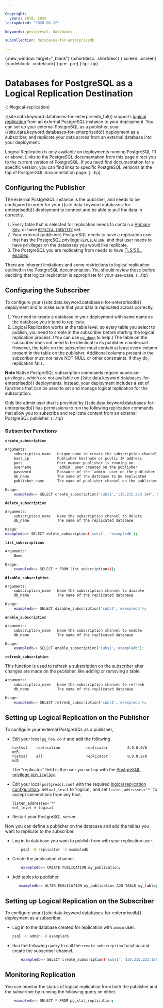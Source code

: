 ```yaml
---

Copyright:
  years: 2019, 2020
lastupdated: "2020-06-22"

keywords: postgresql, databases

subcollection: databases-for-enterprisedb

---
```


{:new_window: target="_blank"}
{:shortdesc: .shortdesc}
{:screen: .screen}
{:codeblock: .codeblock}
{:pre: .pre}
{:tip: .tip}


# Databases for PostgreSQL as a Logical Replication Destination
{: #logical-replication}

{{site.data.keyword.databases-for-enterprisedb_full}} supports [logical replication](https://www.postgresql.org/docs/current/logical-replication.html) from an external PostgreSQL instance to your deployment. You can set up your external PostgreSQL as a publisher, your {{site.data.keyword.databases-for-enterprisedb}} deployment as a subscriber, and replicate your data across from an external database into your deployment.

Logical Replication is only available on deployments running PostgreSQL 10 or above. Links to the PostgreSQL documentation from this page direct you to the current version of PostgreSQL. If you need find documentation for a specific version, you can find links to specific PostgreSQL versions at the top of PostgrerSQL documentation page.
{: .tip}

## Configuring the Publisher

The external PostgreSQL instance is the publisher, and needs to be configured in order for your {{site.data.keyword.databases-for-enterprisedb}} deployment to connect and be able to pull the data in correctly.

1. Every table that is selected for replication needs to contain a [Primary Key](https://www.postgresql.org/docs/current/ddl-constraints.html#DDL-CONSTRAINTS-PRIMARY-KEYS), or have [`REPLICA IDENTITY`](https://www.postgresql.org/docs/current/sql-altertable.html#replica-identity) set.
2. Your external (publisher) PostgreSQL needs to have a replication user that has the [PostgreSQL privilege `REPLICATION`](https://www.postgresql.org/docs/current/sql-createrole.html#replication), and that user needs to have privileges on the databases you would like replicate.
3. The PostgreSQL you are replicating from needs to have [TLS/SSL enabled](https://www.postgresql.org/docs/current/ssl-tcp.html).

There are inherent limitations and some restrictions to logical replication outlined in the [PostgreSQL documentation](https://www.postgresql.org/docs/current/logical-replication-restrictions.html). You should review these before deciding that logical replication is appropriate for your use-case.
{: .tip}

## Configuring the Subscriber

To configure your {{site.data.keyword.databases-for-enterprisedb}} deployment and to make sure that your data is replicated across correctly,

1. You need to create a database in your deployment with same name as the database you intend to replicate.
2. Logical Replication works at the table level, so every table you select to publish, you need to create in the subscriber before starting the logical replication process. (You can use [`pg_dump`](https://www.postgresql.org/docs/current/app-pgdump.html) to help.) The table on the subscriber does not need to be identical to its publisher counterpart. However, the table on the subscriber must contain at least every  column present in the table on the publisher. Additional columns present in the subscriber must not have NOT NULL or other constraints. If they do, replication fails.

**Note** Native PostgreSQL subscription commands require superuser privileges, which are not available on {{site.data.keyword.databases-for-enterprisedb}} deployments. Instead, your deployment includes a set of functions that can be used to set and manage logical replication for the subscription. 

Only the admin user that is provided by {{site.data.keyword.databases-for-enterprisedb}} has permissions to run the following replication commands that allow you to subscribe and replicate content from an external PostgreSQL publisher.
{: .tip}

### Subscriber Functions

**`create_subscription`**
```bash
Arguments:
    subscription_name   Unique name to create the subscription channel with
    host_ip             Publisher hostname or public IP address
    port                Port number publisher is running on
    username            `admin` user created on the publisher
    password            Password of the `admin` user on the publisher
    db_name             The name of the database to be replicated
    publisher_name      The name of publisher channel on the publisher

Usage:
    exampledb=> SELECT create_subscription('subs1','130.215.223.184','5432','password','admin','exampledb','my_publication');
```

**`delete_subscription`**
```bash
Arguments:
    subscription_name   Name the subscription channel to delete
    db_name             The name of the replicated database

Usage:
exampledb=> SELECT delete_subscription('subs1', 'exampledb');
```

**`list_subscriptions`**
```bash
Arguments:
    None

Usage:
    exampledb=> SELECT * FROM list_subscriptions();
```

**`disable_subscription`**
```bash
Arguments:
    subscription_name   Name the subscription channel to disable
    db_name             The name of the replicated database

Usage:
    exampledb=> SELECT disable_subscription('subs1','exampledb');
```

**`enable_subscription`**
```bash
Arguments:
    subscription_name   Name the subscription channel to enable
    db_name             The name of the replicated database

Usage:
    exampledb=> SELECT enable_subscription('subs1','exampledb');
```

**`refresh_subscription`**  

This function is used to refresh a subscription on the subscriber after changes are made on the publisher, like adding or removing a table.
```bash
Arguments:
    subscription_name   Name the subscription channel to refresh
    db_name             The name of the replicated database

Usage:
    exampledb=> SELECT refresh_subscription('subs1','exampledb');
```

## Setting up Logical Replication on the Publisher

To configure your external PostgreSQL as a publisher,

- Edit your local `pg_hba.conf` and add the following 
    ```text
    hostssl    replication            replicator         0.0.0.0/0      md5
    hostssl    all                    replicator         0.0.0.0/0      md5
    ```
    The "replicator" field is the user you set up with the [PostgreSQL privilege `REPLICATION`](https://www.postgresql.org/docs/current/sql-createrole.html#replication).

- Edit your local `postgresql.conf` with the required [logical replication configuration](https://www.postgresql.org/docs/current/logical-replication-config.html). Set `wal_level` to 'logical', and set `listen_addresses='*'` to accept connections from any host.  
    ```text
    listen_addresses='*'
    wal_level = logical                   
    ```

- Restart your PostgreSQL server.

Now you can define a publisher on the database and add the tables you want to replicate to the subscriber.

- Log in to database you want to publish from with your replication user.
    ```bash
        psql -U replicator -d exampledb
    ```
- Create the publication channel.
    ```bash
        exampledb=> CREATE PUBLICATION my_publication;
    ``` 
- Add tables to publisher.
    ```bash
       exampledb=> ALTER PUBLICATION my_publication ADD TABLE my_table;
    ```

## Setting up Logical Replication on the Subscriber

To configure your {{site.data.keyword.databases-for-enterprisedb}} deployment as a subscriber,
- Log in to the database created for replication with `admin` user.
    ```bash
    psql -U admin -d exampledb
    ```
- Run the following query to call the `create_subscription` function and create the subscriber channel. 
    ```bash
        exampledb=> SELECT create_subscription('subs1','130.215.223.184','5432','admin','password','exampledb','my_publication');
    ```

## Monitoring Replication

You can monitor the status of logical replication from both the publisher and the subscriber by running the following query on either.
```bash
    exampledb=> SELECT * FROM pg_stat_replication;
```
